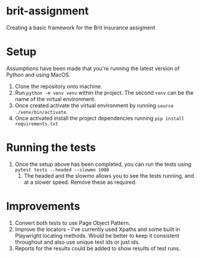 # brit-assignment
 
Creating a basic framework for the Brit Insurance assigment


# Setup

Assumptions have been made that you're running the latest version of Python and using MacOS.

1. Clone the repository onto machine. 
2. Run `python -m venv venv` within the project. The second `venv` can be the name of the virtual environment. 
3. Once created activate the virtual environment by running `source ./venv/bin/activate`.
4. Once activated install the project dependencies running `pip install requirements.txt`

# Running the tests

1. Once the setup above has been completed, you can run the tests using `pytest tests --headed --slowmo 1000`
   1. The headed and the slowmo allows you to see the tests running, and at a slower speed. Remove these as required.


# Improvements

1. Convert both tests to use Page Object Pattern.
2. Improve the locators - I've currently used Xpaths and some built in Playwright locating methods. Would be better to keep it consistent throughout and also use unique test ids or just ids.
3. Reports for the results could be added to show results of test runs.
